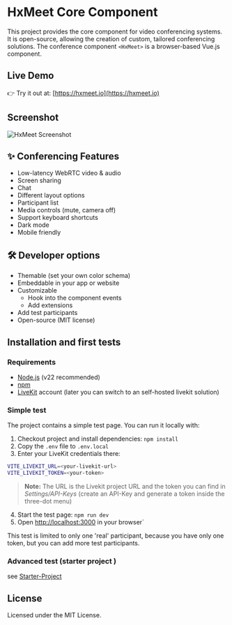 # HxMeet Core Component

This project provides the core component for video conferencing systems. It is open-source, allowing the creation 
of custom, tailored conferencing solutions. The conference component `<HxMeet>` is a browser-based Vue.js component.

## Live Demo

👉 Try it out at: [https://hxmeet.io](https://hxmeet.io)

## Screenshot

![HxMeet Screenshot](https://hxmeet.io/changelog/roundtable_1.jpg)  

## ✨ Conferencing Features

- Low-latency WebRTC video & audio
- Screen sharing
- Chat
- Different layout options
- Participant list
- Media controls (mute, camera off)
- Support keyboard shortcuts
- Dark mode
- Mobile friendly

## 🛠️ Developer options

- Themable (set your own color schema)
- Embeddable in your app or website 
- Customizable
  - Hook into the component events
  - Add extensions
- Add test participants
- Open-source (MIT license)

## Installation and first tests

### Requirements
- [Node.js](https://nodejs.org/) (v22 recommended)
- [npm](https://www.npmjs.com/)
- [LiveKit](https://livekit.io) account (later you can switch to an self-hosted livekit solution)

### Simple test

The project contains a simple test page. You can run it locally with:

1. Checkout project and install dependencies: `npm install`
2. Copy the `.env` file to `.env.local`
3. Enter your LiveKit credentials there:

```bash
VITE_LIVEKIT_URL=<your-livekit-url>
VITE_LIVEKIT_TOKEN=<your-token>
```

> **Note:**  The URL is the Livekit project URL and the token you can find in _Settings/API-Keys_ (create an API-Key and generate a token inside the three-dot menu)

4. Start the test page: `npm run dev`
5. Open [http://localhost:3000](http://localhost:3000) in your browser`

This test is limited to only one 'real' participant, because you have only one token, but you can add more test participants.

### Advanced test (starter project )

see [Starter-Project](https://github.com/hxmeet/hxmeet-core-starter)

## License

Licensed under the MIT License.
